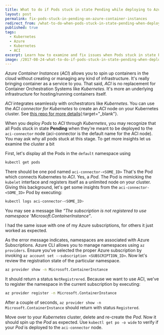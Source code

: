 ```yaml
---
title: What to do if Pods stuck in state Pending while deploying to Azure Container Instances
layout: post
permalink: fix-pods-stuck-in-pending-on-azure-container-instances
redirect_from: /what-to-do-when-pods-stuck-in-state-pending-when-deploying-to-azure-container-instances-50660e3c4b42
published: true
tags:
  - Kubernetes
  - Azure
  - Kubernetes
  - ACI
excerpt: Learn how to examine and fix issues when Pods stuck in state Pending while deploying them to Azure Container Instances
image: /2017-08-24-what-to-do-if-pods-stuck-in-state-pending-when-deploying-to-azure-container-instances.jpg
---
```


*Azure Container Instances* (*ACI*) allows you to spin up containers in the cloud without creating or managing any kind of infrastructure. It's really bringing container as a service to you. That said, *ACI* is no replacement for Container Orchestration Systems like *Kubernetes*. It's more an underlying infrastructure for hosting/running containers itself.

*ACI* integrates seamlessly with orchestrators like *Kubernetes*. You can use the *ACI connector for Kubernetes* to create an *ACI* node on your Kubernetes cluster. See [this repo for more details](https://github.com/Azure/aci-connector-k8s){:target="_blank"}. 

When you deploy *Pods* to *ACI* through *Kubernetes*, you may recognize that all Pods stuck in state **Pending** when they're meant to be deployed to the `aci-connector` node (aci-connector is the default name for the ACI node). You may ask why all pods stuck at this stage. To get more insights let us examine the cluster a bit

First, let's display all the Pods in the `default` namespace using

```bash
kubectl get pods

```

There should be one pod named `aci-connector-<SOME_ID>` That's the Pod which connects Kubernetes to *ACI*. Yes, a *Pod*. The Pod is mimicking the `kubelet` interface and registers itself as a unlimited node on your cluster. Giving this background, let's get some insights from the `aci-connector-<SOME_ID>` Pod by executing:

```bash
kubectl logs aci-connector-<SOME_ID>

```

You may see a message like *“The subscription is not registered to use namespace 'Microsoft.ContainerInstance”*.

I had the same issue with one of my Azure subscriptions, for others it just worked as expected.

As the error message indicates, namespaces are associated with Azure Subscriptions. Azure CLI allows you to manage namespaces using `az providers`. Ensure you've selected the proper Azure subscription by invoking `az account set --subscription <SUBSCRIPTION_ID>`. Now let's review the registration state of the particular namespace.

```bash
az provider show -n Microsoft.ContainerInstance

```

It should return a status `NotRegistrered`. Because we want to use ACI, we've to register the namespace in the current subscription by executing:

```bash
az provider register -n Microsoft.ContainerInstance

```

After a couple of seconds, `az provider show -n Microsoft.ContainerInstance` should return with status `Registered`.

Move over to your *Kubernetes* cluster, delete and re-create the *Pod*. Now it should spin up the *Pod* as expected. Use `kubectl get po -o wide` to verify if your *Pod* is deployed to the `aci-connector` node.
